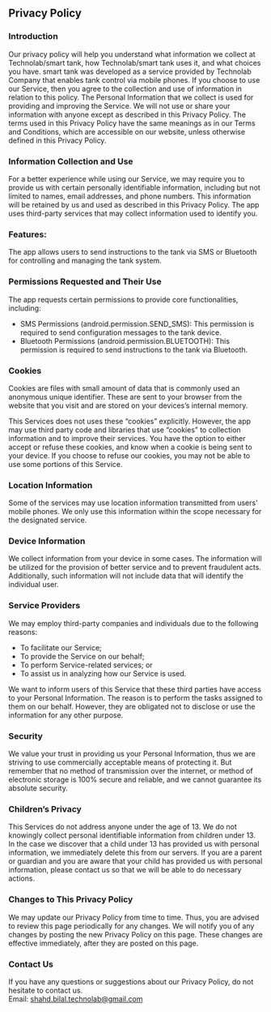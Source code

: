 Privacy Policy  
----------------

### Introduction  
Our privacy policy will help you understand what information we collect at Technolab/smart tank, how Technolab/smart tank uses it, and what choices you have.
smart tank was developed as a service provided by Technolab Company that enables tank control via mobile phones.
If you choose to use our Service, then you agree to the collection and use of information in relation to this policy. The Personal Information that we collect is used for providing and improving the Service. We will not use or share your information with anyone except as described in this Privacy Policy.
The terms used in this Privacy Policy have the same meanings as in our Terms and Conditions, which are accessible on our website, unless otherwise defined in this Privacy Policy.

### Information Collection and Use  
For a better experience while using our Service, we may require you to provide us with certain personally identifiable information, including but not limited to names, email addresses, and phone numbers. This information will be retained by us and used as described in this Privacy Policy. The app uses third-party services that may collect information used to identify you.

### Features:
The app allows users to send instructions to the tank via SMS or Bluetooth for controlling and managing the tank system.
  
### Permissions Requested and Their Use
The app requests certain permissions to provide core functionalities, including:
- SMS Permissions (android.permission.SEND_SMS): This permission is required to send configuration messages to the tank device.
- Bluetooth Permissions (android.permission.BLUETOOTH): This permission is required to send instructions to the tank via Bluetooth.


### Cookies  
Cookies are files with small amount of data that is commonly used an anonymous unique identifier. These are sent to your browser from the website that you visit and are stored on your devices’s internal memory.  

This Services does not uses these “cookies” explicitly. However, the app may use third party code and libraries that use “cookies” to collection information and to improve their services. You have the option  to either accept or refuse these cookies, and know when a cookie is being sent to your device. If you choose to refuse our cookies, you may not be able to use some portions of this Service.  

### Location Information  
Some of the services may use location information transmitted from users' mobile phones. We only use this information within the scope necessary for the designated service. 

### Device Information  
We collect information from your device in some cases. The information will be utilized for the provision of better service and to prevent fraudulent acts. Additionally, such information will not include data that will identify the individual user. 

### Service Providers  
We may employ third-party companies and individuals due to the following reasons:  
* To facilitate our Service;
* To provide the Service on our behalf;
* To perform Service-related services; or
* To assist us in analyzing how our Service is used.  

We want to inform users of this Service that these third parties have access to your Personal Information. The reason is to perform the tasks assigned to them on our behalf. However, they are obligated not to disclose or use the information for any other purpose.  

### Security  
We value your trust in providing us your Personal Information, thus we are striving to use commercially acceptable means of protecting it. But remember that no method of transmission over  the internet, or method of electronic storage is 100% secure and reliable, and we cannot guarantee its absolute security.  

### Children’s Privacy  
This Services do not address anyone under the age of 13. We do not knowingly collect personal identifiable information from children under 13. In the case we discover that a child under 13 has provided us with personal information, we immediately delete this from our servers. If you  are  a  parent  or  guardian and you are aware that your child has provided us with personal information, please contact us so that we will be able to do necessary actions.  

### Changes to This Privacy Policy  
We may update our Privacy Policy from time to time. Thus, you are advised to review this page periodically for any changes. We will notify you of any changes by posting the new Privacy Policy on this page. These changes are effective immediately, after they are posted on this page.  

### Contact Us  
If you have any questions or suggestions about our Privacy Policy, do not hesitate to contact us.  
Email: shahd.bilal.technolab@gmail.com
